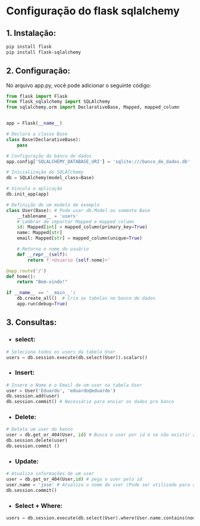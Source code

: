 # Configuração do flask sqlalchemy
## **1. Instalação:**
```bash
pip install flask
pip install flask-sqlalchemy
```
## **2. Configuração:**
No arquivo app.py, você pode adicionar o seguinte código:
```py
from flask import Flask
from flask_sqlalchemy import SQLAlchemy
from sqlalchemy.orm import DeclarativeBase, Mapped, mapped_column


app = Flask(__name__)

# Declara a classe Base
class Base(DeclarativeBase):
    pass

# Configuração do banco de dados
app.config['SQLALCHEMY_DATABASE_URI'] = 'sqlite:///banco_de_dados.db'  # Usando SQLite

# Inicialização do SQLAlchemy
db = SQLAlchemy(model_class=Base)

# Vincula a aplicação
db.init_app(app)

# Definição de um modelo de exemplo
class User(Base): # Pode usar db.Model ou somente Base
    __tablename__ = 'users'
    # Lembrar de importar Mapped e mapped_column 
    id: Mapped[int] = mapped_column(primary_key=True)
    name: Mapped[str]
    email: Mapped[str] = mapped_column(unique=True)

    # Retorna o nome do usuário
    def __repr__(self):
        return f'<Usuario {self.nome}>'

@app.route('/')
def home():
    return "Bem-vindo!"

if __name__ == '__main__':
    db.create_all()  # Cria as tabelas no banco de dados
    app.run(debug=True)
```
## **3. Consultas:**
- ### **select:**
```py
# Seleciona todos os users da tabela User
users = db.session.execute(db.select(User)).scalars()
```
- ### **Insert:**
```py
# Insere o Nome e o Email de um user na tabela User
user = User('Eduardo', 'eduardo@eduardo')
db.session.add(user)
db.session.commit() # Necessário para enviar os dados pro banco
```
- ### **Delete:**
```py
# Deleta um user do banco
user = db.get_or_404(User, id) # Busca o user por id e se não existir retorna um erro 404
db.session.delete(user)
db.session.commit ()
```
- ### **Update:**
```py
# Atualiza informações de um user
user = db.get_or_404(User,id) # pega o user pelo id
user.name = 'jose' # Atualiza o nome do user (Pode ser utilizado para atualizar qualquer campo da tabela do banco de dados)
db.session.commit()
```
- ### **Select + Where:**
```py
users = db.session.execute(db.select(User).where(User.name.contains(nome))).scalars() # Seleciona um user que tenha o nome que foi especifícado no where
```

